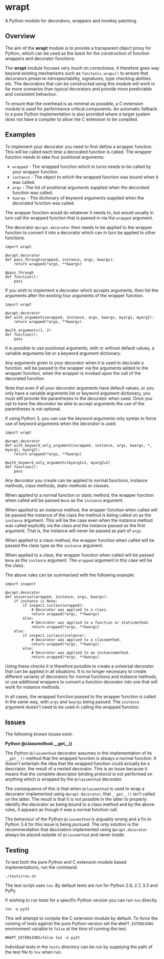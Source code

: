 wrapt
=====

A Python module for decorators, wrappers and monkey patching.

Overview
--------

The aim of the **wrapt** module is to provide a transparent object proxy for Python, which can be used as the basis for the construction of function wrappers and decorator functions.

The **wrapt** module focuses very much on correctness. It therefore goes way beyond existing mechanisms such as ``functools.wraps()`` to ensure that decorators preserve introspectability, signatures, type checking abilities etc. The decorators that can be constructed using this module will work in far more scenarios than typical decorators and provide more predictable and consistent behaviour.

To ensure that the overhead is as minimal as possible, a C extension module is used for performance critical components. An automatic fallback to a pure Python implementation is also provided where a target system does not have a compiler to allow the C extension to be compiled.

Examples
--------

To implement your decorator you need to first define a wrapper function. This will be called each time a decorated function is called. The wrapper function needs to take four positional arguments:

* ``wrapped`` - The wrapped function which in turns needs to be called by your wrapper function.
* ``instance`` - The object to which the wrapped function was bound when it was called.
* ``args`` - The list of positional arguments supplied when the decorated function was called.
* ``kwargs`` - The dictionary of keyword arguments supplied when the decorated function was called.

The wrapper function would do whatever it needs to, but would usually in turn call the wrapped function that is passed in via the ``wrapped`` argument.

The decorator ``@wrapt.decorator`` then needs to be applied to the wrapper function to convert it into a decorator which can in turn be applied to other functions.

    import wrapt
    
    @wrapt.decorator
    def pass_through(wrapped, instance, args, kwargs):
        return wrapped(*args, **kwargs)

    @pass_through
    def function():
        pass

If you wish to implement a decorator which accepts arguments, then list the arguments after the existing four arguments of the wrapper function.

    import wrapt
    
    @wrapt.decorator
    def with_arguments(wrapped, instance, args, kwargs, myarg1, myarg2):
        return wrapped(*args, **kwargs)

    @with_arguments(1, 2)
    def function():
        pass

It is possible to use positional arguments, with or without default values, a variable arguments list or a keyword argument dictionary.

Any arguments given to your decorator when it is used to decorate a function, will be passed to the wrapper via the arguments added to the wrapper function, when the wrapper is invoked upon the call of the decorated function.

Note that even if all your decorator arguments have default values, or you only have a variable arguments list or keyword argument dictionary, you must still provide the parantheses to the decorator when used. Once you opt to have the decorator be able to accept arguments the use of the parentheses is not optional.

If using Python 3, you can use the keyword arguments only syntax to force use of keyword arguments when the decorator is used.

    import wrapt
    
    @wrapt.decorator
    def with_keyword_only_arguments(wrapped, instance, args, kwargs, *, myarg1, myarg2):
        return wrapped(*args, **kwargs)

    @with_keyword_only_arguments(myarg1=1, myarg2=2)
    def function():
        pass
 
Any decorator you create can be applied to normal functions, instance methods, class methods, static methods or classes.

When applied to a normal function or static method, the wrapper function when called will be passed ``None`` as the ``instance`` argument.

When applied to an instance method, the wrapper function when called will be passed the instance of the class the method is being called on as the ``instance`` argument. This will be the case even when the instance method was called explicitly via the class and the instance passed as the first argument. That is, the instance will never be passed as part of ``args``.

When applied to a class method, the wrapper function when called will be passed the class type as the ``instance`` argument.

When applied to a class, the wrapper function when called will be passed ``None`` as the ``instance`` argument. The ``wrapped`` argument in this case will be the class.

The above rules can be summarised with the following example.

    import inspect
    
    @wrapt.decorator
    def universal(wrapped, instance, args, kwargs):
        if instance is None:
            if inspect.isclass(wrapped):
                # Decorator was applied to a class.
                return wrapped(*args, **kwargs)
            else:
                # Decorator was applied to a function or staticmethod.
                return wrapped(*args, **kwargs)
        else:
            if inspect.isclass(instance):
                # Decorator was applied to a classmethod.
                return wrapped(*args, **kwargs)
            else:
                # Decorator was applied to an instancemethod.
                return wrapped(*args, **kwargs)

Using these checks it is therefore possible to create a universal decorator that can be applied in all situations. It is no longer necessary to create different variants of decorators for normal functions and instance methods, or use additional wrappers to convert a function decorator into one that will work for instance methods.

In all cases, the wrapped function passed to the wrapper function is called in the same way, with ``args`` and ``kwargs`` being passed. The ``instance`` argument doesn't need to be used in calling the wrapped function.
                
Issues
------

The following known issues exist.

**Python @classmethod.\_\_get\_\_()**

The Python ``@classmethod`` decorator assumes in the implementation of its ``__get__()`` method that the wrapped function is always a normal function. It doesn't entertain the idea that the wrapped function could actually be a descriptor, the result of a nested decorator. This is an issue because it means that the complete descriptor binding protocol is not performed on anything which is wrapped by the ``@classmethod`` decorator.

The consequence of this is that when ``@classmethod`` is used to wrap a decorator implemented using ``@wrapt.decorator``, that ``__get__()`` isn't called on the latter. The result is that it is not possible in the latter to properly identify the decorator as being bound to a class method and by the above rules, it appears as though it was a normal function call.

The behaviour of the Python ``@classmethod`` is arguably wrong and a fix to Python 3.4 for this issue is being pursued. The only solution is the recommendation that decorators implemented using ``@wrapt.decorator`` always be placed outside of ``@classmethod`` and never inside.

Testing
-------

To test both the pure Python and C extension module based implementations, run the command:

    ./tests/run.sh

The test script uses ``tox``. By default tests are run for Python 2.6, 2.7, 3.3 and PyPy.

If wishing to run tests for a specific Python version you can run ``tox`` directly.

    tox -e py33

This will attempt to compile the C extension module by default. To force the running of tests against the pure Python version set the ``WRAPT_EXTENSIONS`` environment variable to ``false`` at the time of running the test.

    WRAPT_EXTENSIONS=false tox -e py33

Individual tests in the ``tests`` directory can be run by supplying the path of the test file to ``tox`` when run.

